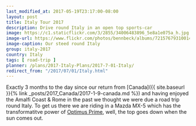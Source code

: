 ```yaml
---
last_modified_at: 2017-05-19T23:17:00-08:00
layout: post
title: Italy Tour 2017
description: Drive round Italy in an open top sports-car
image: https://c1.staticflickr.com/3/2855/34006483896_5e8a1e075a_h.jpg
image-url: https://www.flickr.com/photos/bennbeck/albums/72157679310014214
image-caption: Our steed round Italy
group: italy-2017
country: Italy
tags: [ road-trip ]
planner: /plans/2017-Italy-Plans/2017-7-01-Italy/
redirect_from: "/2017/07/01/Italy.html"
---
```


Exactly 3 months to the day since our return from [Canada]({{ site.baseurl }}{% link _posts/2017_Canada/2017-1-9-canada.md %})
and having enjoyed the Amalfi Coast & Rome in the past we thought we were due a road trip round Italy. To get us there we are
riding in a Mazda MX-5 which has the transformatitve power of [Optimus Prime](https://en.wikipedia.org/wiki/Optimus_Prime),
well, the top goes down when the sun comes out.